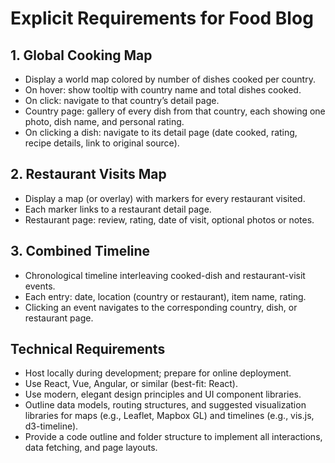# Explicit Requirements for Food Blog

## 1. Global Cooking Map
- Display a world map colored by number of dishes cooked per country.
- On hover: show tooltip with country name and total dishes cooked.
- On click: navigate to that country’s detail page.
- Country page: gallery of every dish from that country, each showing one photo, dish name, and personal rating.
- On clicking a dish: navigate to its detail page (date cooked, rating, recipe details, link to original source).

## 2. Restaurant Visits Map
- Display a map (or overlay) with markers for every restaurant visited.
- Each marker links to a restaurant detail page.
- Restaurant page: review, rating, date of visit, optional photos or notes.

## 3. Combined Timeline
- Chronological timeline interleaving cooked-dish and restaurant-visit events.
- Each entry: date, location (country or restaurant), item name, rating.
- Clicking an event navigates to the corresponding country, dish, or restaurant page.

## Technical Requirements
- Host locally during development; prepare for online deployment.
- Use React, Vue, Angular, or similar (best-fit: React).
- Use modern, elegant design principles and UI component libraries.
- Outline data models, routing structures, and suggested visualization libraries for maps (e.g., Leaflet, Mapbox GL) and timelines (e.g., vis.js, d3-timeline).
- Provide a code outline and folder structure to implement all interactions, data fetching, and page layouts.
